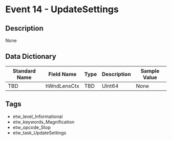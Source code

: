 # Event 14 - UpdateSettings

## Description
None

## Data Dictionary
|Standard Name|Field Name|Type|Description|Sample Value|
|---|---|---|---|---|
|TBD|hWndLensCtx|TBD|UInt64|None|None|

## Tags
* etw_level_Informational
* etw_keywords_Magnification
* etw_opcode_Stop
* etw_task_UpdateSettings